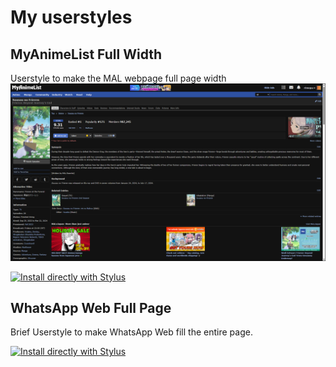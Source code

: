 # My userstyles

## MyAnimeList Full Width
Userstyle to make the MAL webpage full page width
![MyAnimeList Full Width Preview](https://raw.githubusercontent.com/rimopa/userstyles/main/myanimelist-wider-preview.png)

[![Install directly with Stylus](https://img.shields.io/badge/Install%20directly%20with-Stylus-00adad.svg)](https://raw.githubusercontent.com/rimopa/userstyles/main/myanimelist-wider.user.css)

## WhatsApp Web Full Page
Brief Userstyle to make WhatsApp Web fill the entire page.

[![Install directly with Stylus](https://img.shields.io/badge/Install%20directly%20with-Stylus-00adad.svg)](https://raw.githubusercontent.com/rimopa/userstyles/main/whatsapp-full.user.css)
